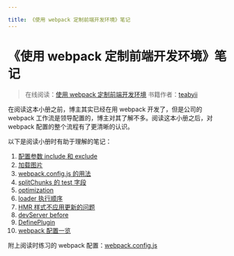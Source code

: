 ```yaml
---

title: 《使用 webpack 定制前端开发环境》笔记
---
```


# 《使用 webpack 定制前端开发环境》笔记

> 在线阅读：[使用 webpack 定制前端开发环境][11]
> 书籍作者：[teabyii][12]

在阅读这本小册之前，博主其实已经在用 webpack 开发了，但是公司的 webpack 工作流是领导配置的，博主对其了解不多。阅读这本小册之后，对 webpack 配置的整个流程有了更清晰的认识。

以下是阅读小册时有助于理解的笔记：

1. [配置参数 include 和 exclude][1]
2. [加载图片][2]
3. [webpack.config.js 的用法][3]
4. [splitChunks 的 test 字段][4]
5. [optimization][5]
6. [loader 执行顺序][6]
7. [HMR 样式不应用更新的问题][7]
8. [devServer before][8]
9. [DefinePlugin][9]
10. [webpack 配置一览][10]

附上阅读时练习的 webpack 配置：[webpack.config.js][13]

  [1]: http://d8480a24.wiz03.com/share/s/3oi0EA1grx7x2Lj00z1ZXVvc2auGts2XnkRb2Vz7Kw0ldDAg
  [2]: http://d8480a24.wiz03.com/share/s/3oi0EA1grx7x2Lj00z1ZXVvc2jAn-E3Wo4Vl2s4Lgl3nLo3f
  [3]: http://d8480a24.wiz03.com/share/s/3oi0EA1grx7x2Lj00z1ZXVvc1I-41F3fl4qP20RhDY1oyZC-
  [4]: http://d8480a24.wiz03.com/share/s/3oi0EA1grx7x2Lj00z1ZXVvc0pCTQJ0Uw45_20iZJK1JkLdL
  [5]: http://d8480a24.wiz03.com/share/s/3oi0EA1grx7x2Lj00z1ZXVvc3bBrWJ0EQk1Y2phq1z0SeGMI
  [6]: http://d8480a24.wiz03.com/share/s/3oi0EA1grx7x2Lj00z1ZXVvc1aXo-e0OmAZc2IVVp42JAY43
  [7]: http://d8480a24.wiz03.com/share/s/3oi0EA1grx7x2Lj00z1ZXVvc0ASqmz2-n4GC2Q3ilF2kRVeM
  [8]: http://d8480a24.wiz03.com/share/s/3oi0EA1grx7x2Lj00z1ZXVvc0pEGFH3XcQij2fCNx214S9Du
  [9]: http://d8480a24.wiz03.com/share/s/3oi0EA1grx7x2Lj00z1ZXVvc0F9b1w19fkg92dYBsx1i0ES1
  [10]: http://d8480a24.wiz03.com/share/s/3oi0EA1grx7x2Lj00z1ZXVvc3Xm0wm1Vc4dR200uQK3n92rl
  [11]: https://juejin.im/book/5a6abad5518825733c144469/section/5a6abad5518825732e2f8546
  [12]: https://juejin.im/user/57a2e06da3413100631c1fc7
  [13]: https://github.com/zhictory/zhDate/blob/master/webpack.config.js